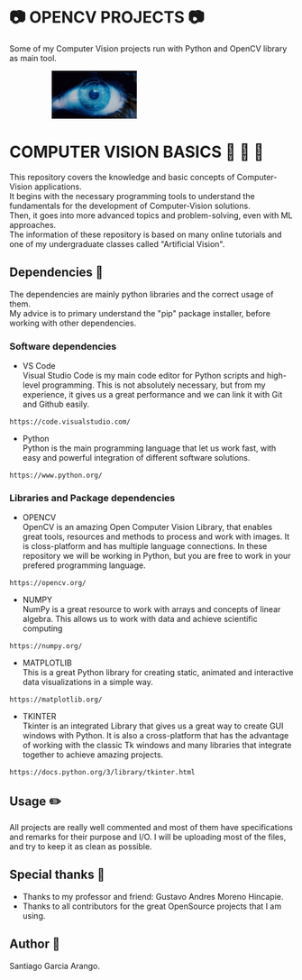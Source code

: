 # :camera: OPENCV PROJECTS :camera:
Some of my Computer Vision projects run with Python and OpenCV library as main tool.


<p align="left">
  &nbsp;&nbsp;&nbsp;&nbsp;&nbsp;&nbsp;&nbsp;&nbsp;&nbsp;&nbsp;&nbsp;&nbsp;&nbsp;&nbsp;&nbsp;&nbsp;&nbsp;&nbsp;
<img src="https://github.com/san99tiago/OPENCV_BASICS/blob/master/PROJECTS/project_00_fundamentals/imgs/repo_GIF_eye.gif" width="30%" height="30%"/>
</p>



# COMPUTER VISION BASICS :closed_book: :green_book: :blue_book:
This repository covers the knowledge and basic concepts of Computer-Vision applications. <br />
It begins with the necessary programming tools to understand the fundamentals for the development of Computer-Vision solutions. <br />
Then, it goes into more advanced topics and problem-solving, even with ML approaches. <br />
The information of these repository is based on many online tutorials and one of my undergraduate classes called "Artificial Vision".<br />



## Dependencies :vertical_traffic_light:
The dependencies are mainly python libraries and the correct usage of them. <br />
My advice is to primary understand the "pip" package installer, before working with other dependencies.


### Software dependencies
* VS Code <br />
Visual Studio Code is my main code editor for Python scripts and high-level programming. This is not absolutely necessary, but from my experience, it gives us a great performance and we can link it with Git and Github easily.
```
https://code.visualstudio.com/
```

* Python <br />
Python is the main programming language that let us work fast, with easy and powerful integration of different software solutions.
```
https://www.python.org/
```


### Libraries and Package dependencies


* OPENCV <br />
OpenCV is an amazing Open Computer Vision Library, that enables great tools, resources and methods to process and work with images. It is closs-platform and has multiple language connections. In these repository we will be working in Python, but you are free to work in your prefered programming language.
```
https://opencv.org/
```


* NUMPY <br />
NumPy is a great resource to work with arrays and concepts of linear algebra. This allows us to work with data and achieve scientific computing
```
https://numpy.org/
```

* MATPLOTLIB <br />
This is a great Python library for creating static, animated and interactive data visualizations in a simple way.
```
https://matplotlib.org/
```


* TKINTER <br />
Tkinter is an integrated Library that gives us a great way to create GUI windows with Python. It is also a cross-platform that has the 
advantage of working with the classic Tk windows and many libraries that integrate together to achieve amazing projects.
```
https://docs.python.org/3/library/tkinter.html
```


## Usage :pencil2:
All projects are really well commented and most of them have specifications and remarks for their purpose and I/O.
I will be uploading most of the files, and try to keep it as clean as possible.


## Special thanks :gift:
* Thanks to my professor and friend: Gustavo Andres Moreno Hincapie.
* Thanks to all contributors for the great OpenSource projects that I am using. 


## Author :musical_keyboard:
Santiago Garcia Arango.
